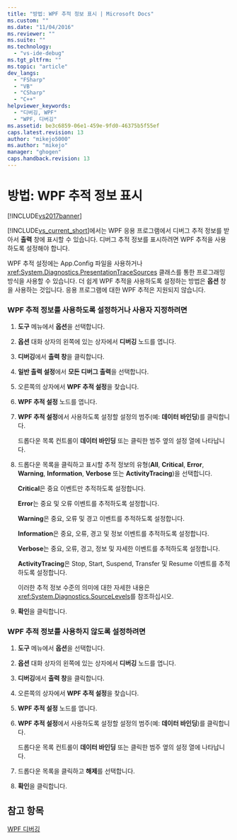 ```yaml
---
title: "방법: WPF 추적 정보 표시 | Microsoft Docs"
ms.custom: ""
ms.date: "11/04/2016"
ms.reviewer: ""
ms.suite: ""
ms.technology: 
  - "vs-ide-debug"
ms.tgt_pltfrm: ""
ms.topic: "article"
dev_langs: 
  - "FSharp"
  - "VB"
  - "CSharp"
  - "C++"
helpviewer_keywords: 
  - "디버깅, WPF"
  - "WPF, 디버깅"
ms.assetid: be3c6859-06e1-459e-9fd0-46375b5f55ef
caps.latest.revision: 13
author: "mikejo5000"
ms.author: "mikejo"
manager: "ghogen"
caps.handback.revision: 13
---
```

# 방법: WPF 추적 정보 표시
[!INCLUDE[vs2017banner](../code-quality/includes/vs2017banner.md)]

[!INCLUDE[vs_current_short](../code-quality/includes/vs_current_short_md.md)]에서는 WPF 응용 프로그램에서 디버그 추적 정보를 받아서 **출력** 창에 표시할 수 있습니다.  디버그 추적 정보를 표시하려면 WPF 추적을 사용하도록 설정해야 합니다.  
  
 WPF 추적 설정에는 App.Config 파일을 사용하거나 <xref:System.Diagnostics.PresentationTraceSources> 클래스를 통한 프로그래밍 방식을 사용할 수 있습니다.  더 쉽게 WPF 추적을 사용하도록 설정하는 방법은 **옵션** 창을 사용하는 것입니다.  응용 프로그램에 대한 WPF 추적은 지원되지 않습니다.  
  
### WPF 추적 정보를 사용하도록 설정하거나 사용자 지정하려면  
  
1.  **도구** 메뉴에서 **옵션**을 선택합니다.  
  
2.  **옵션** 대화 상자의 왼쪽에 있는 상자에서 **디버깅** 노드를 엽니다.  
  
3.  **디버깅**에서 **출력 창**을 클릭합니다.  
  
4.  **일반 출력 설정**에서 **모든 디버그 출력**을 선택합니다.  
  
5.  오른쪽의 상자에서 **WPF 추적 설정**을 찾습니다.  
  
6.  **WPF 추적 설정** 노드를 엽니다.  
  
7.  **WPF 추적 설정**에서 사용하도록 설정할 설정의 범주\(예: **데이터 바인딩**\)를 클릭합니다.  
  
     드롭다운 목록 컨트롤이 **데이터 바인딩** 또는 클릭한 범주 옆의 설정 열에 나타납니다.  
  
8.  드롭다운 목록을 클릭하고 표시할 추적 정보의 유형\(**All**, **Critical**, **Error**, **Warning**, **Information**, **Verbose** 또는 **ActivityTracing**\)을 선택합니다.  
  
     **Critical**은 중요 이벤트만 추적하도록 설정합니다.  
  
     **Error**는 중요 및 오류 이벤트를 추적하도록 설정합니다.  
  
     **Warning**은 중요, 오류 및 경고 이벤트를 추적하도록 설정합니다.  
  
     **Information**은 중요, 오류, 경고 및 정보 이벤트를 추적하도록 설정합니다.  
  
     **Verbose**는 중요, 오류, 경고, 정보 및 자세한 이벤트를 추적하도록 설정합니다.  
  
     **ActivityTracing**은 Stop, Start, Suspend, Transfer 및 Resume 이벤트를 추적하도록 설정합니다.  
  
     이러한 추적 정보 수준의 의미에 대한 자세한 내용은 <xref:System.Diagnostics.SourceLevels>를 참조하십시오.  
  
9. **확인**을 클릭합니다.  
  
### WPF 추적 정보를 사용하지 않도록 설정하려면  
  
1.  **도구** 메뉴에서 **옵션**을 선택합니다.  
  
2.  **옵션** 대화 상자의 왼쪽에 있는 상자에서 **디버깅** 노드를 엽니다.  
  
3.  **디버깅**에서 **출력 창**을 클릭합니다.  
  
4.  오른쪽의 상자에서 **WPF 추적 설정**을 찾습니다.  
  
5.  **WPF 추적 설정** 노드를 엽니다.  
  
6.  **WPF 추적 설정**에서 사용하도록 설정할 설정의 범주\(예: **데이터 바인딩**\)를 클릭합니다.  
  
     드롭다운 목록 컨트롤이 **데이터 바인딩** 또는 클릭한 범주 옆의 설정 열에 나타납니다.  
  
7.  드롭다운 목록을 클릭하고 **해제**를 선택합니다.  
  
8.  **확인**을 클릭합니다.  
  
## 참고 항목  
 [WPF 디버깅](../debugger/debugging-wpf.md)
